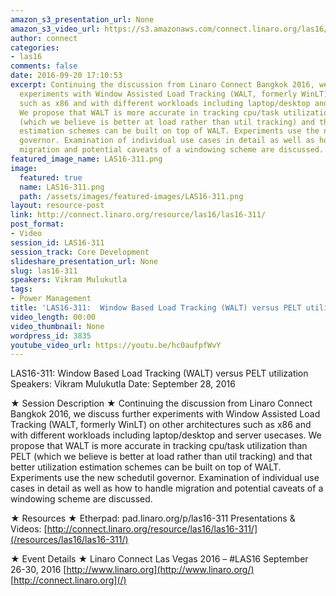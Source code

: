 ```yaml
---
amazon_s3_presentation_url: None
amazon_s3_video_url: https://s3.amazonaws.com/connect.linaro.org/las16/Videos/Wednesday/LAS16-311%20Window%20Based%20Load%20Tracking%20%28WALT%29%20versus%20PELT%20utilization.mp4
author: connect
categories:
- las16
comments: false
date: 2016-09-20 17:10:53
excerpt: Continuing the discussion from Linaro Connect Bangkok 2016, we discuss further
  experiments with Window Assisted Load Tracking (WALT, formerly WinLT) on other architectures
  such as x86 and with different workloads including laptop/desktop and server usecases.
  We propose that WALT is more accurate in tracking cpu/task utilization than PELT
  (which we believe is better at load rather than util tracking) and that better utilization
  estimation schemes can be built on top of WALT. Experiments use the new schedutil
  governor. Examination of individual use cases in detail as well as how to handle
  migration and potential caveats of a windowing scheme are discussed.
featured_image_name: LAS16-311.png
image:
  featured: true
  name: LAS16-311.png
  path: /assets/images/featured-images/LAS16-311.png
layout: resource-post
link: http://connect.linaro.org/resource/las16/las16-311/
post_format:
- Video
session_id: LAS16-311
session_track: Core Development
slideshare_presentation_url: None
slug: las16-311
speakers: Vikram Mulukutla
tags:
- Power Management
title: 'LAS16-311:  Window Based Load Tracking (WALT) versus PELT utilization'
video_length: 00:00
video_thumbnail: None
wordpress_id: 3835
youtube_video_url: https://youtu.be/hc0aufpfWvY
---
```


LAS16-311: Window Based Load Tracking (WALT) versus PELT utilization
Speakers: Vikram Mulukutla
Date: September 28, 2016

★ Session Description ★
Continuing the discussion from Linaro Connect Bangkok 2016, we discuss further experiments with Window Assisted Load Tracking (WALT, formerly WinLT) on other architectures such as x86 and with different workloads including laptop/desktop and server usecases. We propose that WALT is more accurate in tracking cpu/task utilization than PELT (which we believe is better at load rather than util tracking) and that better utilization estimation schemes can be built on top of WALT. Experiments use the new schedutil governor. Examination of individual use cases in detail as well as how to handle migration and potential caveats of a windowing scheme are discussed.

★ Resources ★
Etherpad: pad.linaro.org/p/las16-311
Presentations & Videos: [http://connect.linaro.org/resource/las16/las16-311/](/resources/las16/las16-311/)

★ Event Details ★
Linaro Connect Las Vegas 2016 – #LAS16
September 26-30, 2016
[http://www.linaro.org](http://www.linaro.org/)
[http://connect.linaro.org](/)